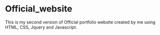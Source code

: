 # Official_website
This is my second version of Official portfolio website created by me using HTML, CSS, Jquery and Javascript.
